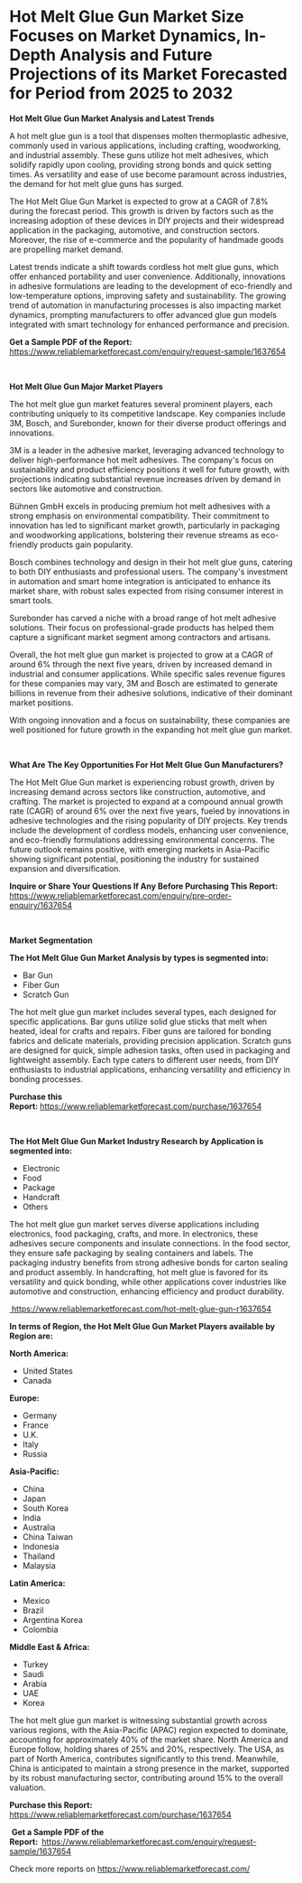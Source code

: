 <p><h1>Hot Melt Glue Gun Market Size Focuses on Market Dynamics, In-Depth Analysis and Future Projections of its Market Forecasted for Period from 2025 to 2032</h1></p><p><strong>Hot Melt Glue Gun Market Analysis and Latest Trends</strong></p>
<p><p>A hot melt glue gun is a tool that dispenses molten thermoplastic adhesive, commonly used in various applications, including crafting, woodworking, and industrial assembly. These guns utilize hot melt adhesives, which solidify rapidly upon cooling, providing strong bonds and quick setting times. As versatility and ease of use become paramount across industries, the demand for hot melt glue guns has surged.</p><p>The Hot Melt Glue Gun Market is expected to grow at a CAGR of 7.8% during the forecast period. This growth is driven by factors such as the increasing adoption of these devices in DIY projects and their widespread application in the packaging, automotive, and construction sectors. Moreover, the rise of e-commerce and the popularity of handmade goods are propelling market demand. </p><p>Latest trends indicate a shift towards cordless hot melt glue guns, which offer enhanced portability and user convenience. Additionally, innovations in adhesive formulations are leading to the development of eco-friendly and low-temperature options, improving safety and sustainability. The growing trend of automation in manufacturing processes is also impacting market dynamics, prompting manufacturers to offer advanced glue gun models integrated with smart technology for enhanced performance and precision.</p></p>
<p><strong>Get a Sample PDF of the Report:&nbsp;</strong> <a href="https://www.reliablemarketforecast.com/enquiry/request-sample/1637654?utm_campaign=3129&utm_medium=2&utm_source=Github&utm_content=ia&utm_term=07032025&utm_id=hot-melt-glue-gun">https://www.reliablemarketforecast.com/enquiry/request-sample/1637654</a></p>
<p>&nbsp;</p>
<p><strong>Hot Melt Glue Gun Major Market Players</strong></p>
<p><p>The hot melt glue gun market features several prominent players, each contributing uniquely to its competitive landscape. Key companies include 3M, Bosch, and Surebonder, known for their diverse product offerings and innovations.</p><p>3M is a leader in the adhesive market, leveraging advanced technology to deliver high-performance hot melt adhesives. The company's focus on sustainability and product efficiency positions it well for future growth, with projections indicating substantial revenue increases driven by demand in sectors like automotive and construction.</p><p>Bühnen GmbH excels in producing premium hot melt adhesives with a strong emphasis on environmental compatibility. Their commitment to innovation has led to significant market growth, particularly in packaging and woodworking applications, bolstering their revenue streams as eco-friendly products gain popularity.</p><p>Bosch combines technology and design in their hot melt glue guns, catering to both DIY enthusiasts and professional users. The company's investment in automation and smart home integration is anticipated to enhance its market share, with robust sales expected from rising consumer interest in smart tools.</p><p>Surebonder has carved a niche with a broad range of hot melt adhesive solutions. Their focus on professional-grade products has helped them capture a significant market segment among contractors and artisans.</p><p>Overall, the hot melt glue gun market is projected to grow at a CAGR of around 6% through the next five years, driven by increased demand in industrial and consumer applications. While specific sales revenue figures for these companies may vary, 3M and Bosch are estimated to generate billions in revenue from their adhesive solutions, indicative of their dominant market positions.</p><p>With ongoing innovation and a focus on sustainability, these companies are well positioned for future growth in the expanding hot melt glue gun market.</p></p>
<p>&nbsp;</p>
<p><strong>What Are The Key Opportunities For Hot Melt Glue Gun Manufacturers?</strong></p>
<p><p>The Hot Melt Glue Gun market is experiencing robust growth, driven by increasing demand across sectors like construction, automotive, and crafting. The market is projected to expand at a compound annual growth rate (CAGR) of around 6% over the next five years, fueled by innovations in adhesive technologies and the rising popularity of DIY projects. Key trends include the development of cordless models, enhancing user convenience, and eco-friendly formulations addressing environmental concerns. The future outlook remains positive, with emerging markets in Asia-Pacific showing significant potential, positioning the industry for sustained expansion and diversification.</p></p>
<p><strong>Inquire or Share Your Questions If Any Before Purchasing This Report:</strong> <a href="https://www.reliablemarketforecast.com/enquiry/pre-order-enquiry/1637654?utm_campaign=3129&utm_medium=2&utm_source=Github&utm_content=ia&utm_term=07032025&utm_id=hot-melt-glue-gun">https://www.reliablemarketforecast.com/enquiry/pre-order-enquiry/1637654</a></p>
<p>&nbsp;</p>
<p><strong>Market Segmentation</strong></p>
<p><strong>The Hot Melt Glue Gun Market Analysis by types is segmented into:</strong></p>
<p><ul><li>Bar Gun</li><li>Fiber Gun</li><li>Scratch Gun</li></ul></p>
<p><p>The hot melt glue gun market includes several types, each designed for specific applications. Bar guns utilize solid glue sticks that melt when heated, ideal for crafts and repairs. Fiber guns are tailored for bonding fabrics and delicate materials, providing precision application. Scratch guns are designed for quick, simple adhesion tasks, often used in packaging and lightweight assembly. Each type caters to different user needs, from DIY enthusiasts to industrial applications, enhancing versatility and efficiency in bonding processes.</p></p>
<p><strong>Purchase this Report:&nbsp;</strong><a href="https://www.reliablemarketforecast.com/purchase/1637654?utm_campaign=3129&utm_medium=2&utm_source=Github&utm_content=ia&utm_term=07032025&utm_id=hot-melt-glue-gun">https://www.reliablemarketforecast.com/purchase/1637654</a></p>
<p>&nbsp;</p>
<p><strong>The Hot Melt Glue Gun Market Industry Research by Application is segmented into:</strong></p>
<p><ul><li>Electronic</li><li>Food</li><li>Package</li><li>Handcraft</li><li>Others</li></ul></p>
<p><p>The hot melt glue gun market serves diverse applications including electronics, food packaging, crafts, and more. In electronics, these adhesives secure components and insulate connections. In the food sector, they ensure safe packaging by sealing containers and labels. The packaging industry benefits from strong adhesive bonds for carton sealing and product assembly. In handcrafting, hot melt glue is favored for its versatility and quick bonding, while other applications cover industries like automotive and construction, enhancing efficiency and product durability.</p></p>
<p><a href="https://www.reliablemarketforecast.com/hot-melt-glue-gun-r1637654?utm_campaign=3129&utm_medium=2&utm_source=Github&utm_content=ia&utm_term=07032025&utm_id=hot-melt-glue-gun">&nbsp;https://www.reliablemarketforecast.com/hot-melt-glue-gun-r1637654</a></p>
<p><strong>In terms of Region, the Hot Melt Glue Gun Market Players available by Region are:</strong></p>
<p>
    <p> <strong> North America: </strong>
        <ul>
            <li>United States</li>
            <li>Canada</li>
        </ul>
        </p> 
    <p> <strong> Europe: </strong>
        <ul>
            <li>Germany</li>
            <li>France</li>
            <li>U.K.</li>
            <li>Italy</li>
            <li>Russia</li>
        </ul>
        </p> 
    <p> <strong> Asia-Pacific: </strong>
        <ul>
            <li>China</li>
            <li>Japan</li>
            <li>South Korea</li>
            <li>India</li>
            <li>Australia</li>
            <li>China Taiwan</li>
            <li>Indonesia</li>
            <li>Thailand</li>
            <li>Malaysia</li>
        </ul>
        </p> 
    <p> <strong> Latin America: </strong>
        <ul>
            <li>Mexico</li>
            <li>Brazil</li>
            <li>Argentina Korea</li>
            <li>Colombia</li>
        </ul>
        </p> 
    <p> <strong> Middle East & Africa: </strong>
        <ul>
            <li>Turkey</li>
            <li>Saudi</li>
            <li>Arabia</li>
            <li>UAE</li>
            <li>Korea</li>
        </ul>
    </p>
    </p>
<p><p>The hot melt glue gun market is witnessing substantial growth across various regions, with the Asia-Pacific (APAC) region expected to dominate, accounting for approximately 40% of the market share. North America and Europe follow, holding shares of 25% and 20%, respectively. The USA, as part of North America, contributes significantly to this trend. Meanwhile, China is anticipated to maintain a strong presence in the market, supported by its robust manufacturing sector, contributing around 15% to the overall valuation.</p></p>
<p><strong>Purchase this Report: </strong><a href="https://www.reliablemarketforecast.com/purchase/1637654?utm_campaign=3129&utm_medium=2&utm_source=Github&utm_content=ia&utm_term=07032025&utm_id=hot-melt-glue-gun">https://www.reliablemarketforecast.com/purchase/1637654</a></p>
<p>&nbsp;<strong>Get a Sample PDF of the Report:&nbsp;&nbsp;</strong><a href="https://www.reliablemarketforecast.com/enquiry/request-sample/1637654?utm_campaign=3129&utm_medium=2&utm_source=Github&utm_content=ia&utm_term=07032025&utm_id=hot-melt-glue-gun">https://www.reliablemarketforecast.com/enquiry/request-sample/1637654</a></p>
<p><strong></strong></p>
<p>Check more reports on <a href="https://www.reliablemarketforecast.com/?utm_campaign=3129&utm_medium=2&utm_source=Github&utm_content=ia&utm_term=07032025&utm_id=hot-melt-glue-gun">https://www.reliablemarketforecast.com/</a></p>